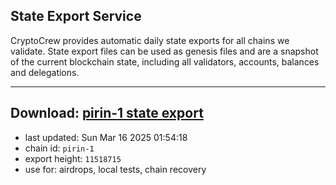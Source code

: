 ## State Export Service
CryptoCrew provides automatic daily state exports for all chains we validate. State export files can be used as genesis files and are a snapshot of the current blockchain state, including all validators, accounts, balances and delegations.

---
**Download: [pirin-1 state export](https://dl-eu2.ccvalidators.com/SERVICE/nolus/pirin-1_export_11518715.json)**
---

- last updated: Sun Mar 16 2025 01:54:18
- chain id: `pirin-1`
- export height: `11518715`
- use for: airdrops, local tests, chain recovery
